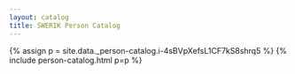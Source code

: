 ```yaml
---
layout: catalog
title: SWERIK Person Catalog
---
```

{% assign p = site.data._person-catalog.i-4sBVpXefsL1CF7kS8shrq5 %}
{% include person-catalog.html p=p %}

